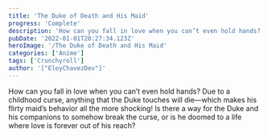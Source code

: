 ```yaml
---
title: 'The Duke of Death and His Maid'
progress: 'Complete'
description: 'How can you fall in love when you can’t even hold hands? Due to a childhood curse, anything that the Duke touches will die—which makes his flirty maid’s behavior all the more shocking!'
pubDate: '2022-01-01T20:27:34.123Z'
heroImage: '/The Duke of Death and His Maid'
categories: ['Anime']
tags: ['Crunchyroll']
author: '["EloyChavezDev"]'
---
```

How can you fall in love when you can’t even hold hands? Due to a childhood curse, anything that the Duke touches will die—which makes his flirty maid’s behavior all the more shocking! Is there a way for the Duke and his companions to somehow break the curse, or is he doomed to a life where love is forever out of his reach?